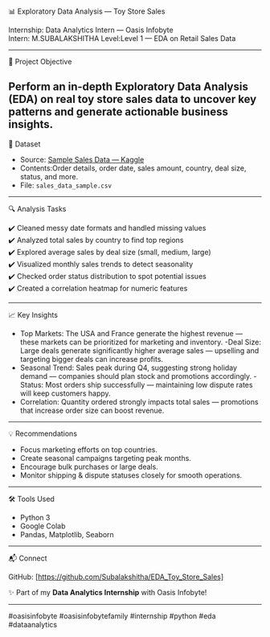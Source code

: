  📊 Exploratory Data Analysis — Toy Store Sales

Internship: Data Analytics Intern — Oasis Infobyte  
Intern: M.SUBALAKSHITHA
Level:Level 1 — EDA on Retail Sales Data

---

 📌 Project Objective

Perform an in-depth **Exploratory Data Analysis (EDA)** on real toy store sales data to uncover key patterns and generate actionable business insights.
---

 📂 Dataset

- Source: [Sample Sales Data — Kaggle](https://www.kaggle.com/datasets/kyanyoga/sample-sales-data)
- Contents:Order details, order date, sales amount, country, deal size, status, and more.
- File: `sales_data_sample.csv`
---

🔍 Analysis Tasks

✔️ Cleaned messy date formats and handled missing values  
✔️ Analyzed total sales by country to find top regions  
✔️ Explored average sales by deal size (small, medium, large)  
✔️ Visualized monthly sales trends to detect seasonality  
✔️ Checked order status distribution to spot potential issues  
✔️ Created a correlation heatmap for numeric features

---

📈 Key Insights

- Top Markets: The USA and France generate the highest revenue — these markets can be prioritized for marketing and inventory.
-Deal Size: Large deals generate significantly higher average sales — upselling and targeting bigger deals can increase profits.
- Seasonal Trend: Sales peak during Q4, suggesting strong holiday demand — companies should plan stock and promotions accordingly.
-Status: Most orders ship successfully — maintaining low dispute rates will keep customers happy.
- Correlation: Quantity ordered strongly impacts total sales — promotions that increase order size can boost revenue.

---
 💡 Recommendations

- Focus marketing efforts on top countries.
- Create seasonal campaigns targeting peak months.
- Encourage bulk purchases or large deals.
- Monitor shipping & dispute statuses closely for smooth operations.

---

 🛠️ Tools Used

- Python 3
- Google Colab
- Pandas, Matplotlib, Seaborn

---

📬 Connect

GitHub: [https://github.com/Subalakshitha/EDA_Toy_Store_Sales]

 ✨ Part of my **Data Analytics Internship** with Oasis Infobyte!

---
#oasisinfobyte #oasisinfobytefamily #internship #python #eda #dataanalytics


